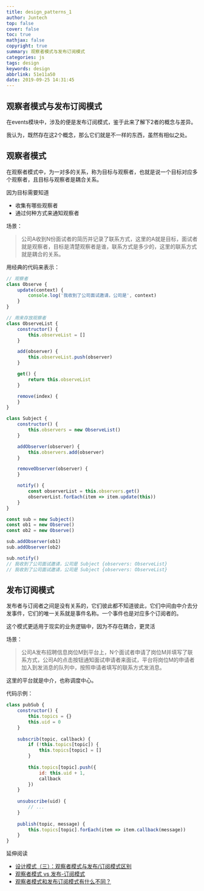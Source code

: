 ```yaml
---
title: design_patterns_1
author: Juntech
top: false
cover: false
toc: true
mathjax: false
copyright: true
summary: 观察者模式与发布订阅模式
categories: js
tags: design
keywords: design
abbrlink: 51e11a50
date: 2019-09-25 14:31:45
---
```


## 观察者模式与发布订阅模式

在events模块中，涉及的便是发布订阅模式，鉴于此来了解下2者的概念与差异。

我认为，既然存在这2个概念，那么它们就是不一样的东西，虽然有相似之处。

## 观察者模式

在观察者模式中，为一对多的关系，称为目标与观察者，也就是说一个目标对应多个观察者，且目标与观察者是耦合关系。

因为目标需要知道

- 收集有哪些观察者
- 通过何种方式来通知观察者

场景：

> 公司A收到N份面试者的简历并记录了联系方式，这里的A就是目标，面试者就是观察者，目标是清楚观察者是谁，联系方式是多少的，这里的联系方式就是耦合的关系。

用经典的代码来表示：

```js
// 观察者
class Observe {
    update(context) {
        console.log('我收到了公司面试邀请，公司是', context)
    }
}

// 用来存放观察者
class ObserveList {
    constructor() {
        this.observeList = []
    }

    add(observer) {
        this.observeList.push(observer)
    }

    get() {
        return this.observeList
    }

    remove(index) {
    }
}

class Subject {
    constructor() {
        this.observers = new ObserveList()
    }

    addObserver(observer) {
        this.observers.add(observer)
    }

    removeObserver(observer) {
    }

    notify() {
        const observerList = this.observers.get()
        observerList.forEach(item => item.update(this))
    }
}

const sub = new Subject()
const ob1 = new Observe()
const ob2 = new Observe()

sub.addObserver(ob1)
sub.addObserver(ob2)

sub.notify()
// 我收到了公司面试邀请，公司是 Subject {observers: ObserveList}
// 我收到了公司面试邀请，公司是 Subject {observers: ObserveList}
```

## 发布订阅模式

发布者与订阅者之间是没有关系的，它们彼此都不知道彼此，它们中间由中介去分发事件，它们的唯一关系就是事件名称。一个事件也是对应多个订阅者的。

这个模式更适用于现实的业务逻辑中，因为不存在耦合，更灵活

场景：

> 公司A发布招聘信息岗位M到平台上，N个面试者申请了岗位M并填写了联系方式，公司A的点击按钮通知面试申请者来面试，平台将岗位M的申请者加入到发消息的队列中，按照申请者填写的联系方式发消息。

这里的平台就是中介，也称调度中心。

代码示例：

```js
class pubSub {
    constructor() {
        this.topics = {}
        this.uid = 0
    }
    
    subscrib(topic, callback) {
        if (!this.topics[topic]) {
            this.topics[topic] = []
        }
        
        this.topics[topic].push({
            id: this.uid + 1,
            callback
        })
    }
    
    unsubscribe(uid) {
        // ...
    }
    
    publish(topic, message) {
        this.topics[topic].forEach(item => item.callback(message))
    }
}
```

延伸阅读

- [设计模式（三）：观察者模式与发布/订阅模式区别](https://www.cnblogs.com/lovesong/p/5272752.html)
- [观察者模式 vs 发布-订阅模式](https://juejin.im/post/5a14e9edf265da4312808d86)
- [观察者模式和发布订阅模式有什么不同？](https://www.zhihu.com/question/23486749)



